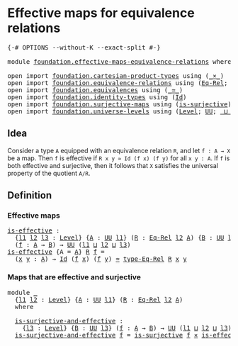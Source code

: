# Effective maps for equivalence relations

<pre class="Agda"><a id="53" class="Symbol">{-#</a> <a id="57" class="Keyword">OPTIONS</a> <a id="65" class="Pragma">--without-K</a> <a id="77" class="Pragma">--exact-split</a> <a id="91" class="Symbol">#-}</a>

<a id="96" class="Keyword">module</a> <a id="103" href="foundation.effective-maps-equivalence-relations.html" class="Module">foundation.effective-maps-equivalence-relations</a> <a id="151" class="Keyword">where</a>

<a id="158" class="Keyword">open</a> <a id="163" class="Keyword">import</a> <a id="170" href="foundation.cartesian-product-types.html" class="Module">foundation.cartesian-product-types</a> <a id="205" class="Keyword">using</a> <a id="211" class="Symbol">(</a><a id="212" href="foundation-core.cartesian-product-types.html#577" class="Function Operator">_×_</a><a id="215" class="Symbol">)</a>
<a id="217" class="Keyword">open</a> <a id="222" class="Keyword">import</a> <a id="229" href="foundation.equivalence-relations.html" class="Module">foundation.equivalence-relations</a> <a id="262" class="Keyword">using</a> <a id="268" class="Symbol">(</a><a id="269" href="foundation.equivalence-relations.html#957" class="Function">Eq-Rel</a><a id="275" class="Symbol">;</a> <a id="277" href="foundation.equivalence-relations.html#1174" class="Function">type-Eq-Rel</a><a id="288" class="Symbol">)</a>
<a id="290" class="Keyword">open</a> <a id="295" class="Keyword">import</a> <a id="302" href="foundation.equivalences.html" class="Module">foundation.equivalences</a> <a id="326" class="Keyword">using</a> <a id="332" class="Symbol">(</a><a id="333" href="foundation-core.equivalences.html#1607" class="Function Operator">_≃_</a><a id="336" class="Symbol">)</a>
<a id="338" class="Keyword">open</a> <a id="343" class="Keyword">import</a> <a id="350" href="foundation.identity-types.html" class="Module">foundation.identity-types</a> <a id="376" class="Keyword">using</a> <a id="382" class="Symbol">(</a><a id="383" href="foundation-core.identity-types.html#1754" class="Datatype">Id</a><a id="385" class="Symbol">)</a>
<a id="387" class="Keyword">open</a> <a id="392" class="Keyword">import</a> <a id="399" href="foundation.surjective-maps.html" class="Module">foundation.surjective-maps</a> <a id="426" class="Keyword">using</a> <a id="432" class="Symbol">(</a><a id="433" href="foundation.surjective-maps.html#1905" class="Function">is-surjective</a><a id="446" class="Symbol">)</a>
<a id="448" class="Keyword">open</a> <a id="453" class="Keyword">import</a> <a id="460" href="foundation.universe-levels.html" class="Module">foundation.universe-levels</a> <a id="487" class="Keyword">using</a> <a id="493" class="Symbol">(</a><a id="494" href="Agda.Primitive.html#597" class="Postulate">Level</a><a id="499" class="Symbol">;</a> <a id="501" href="foundation-core.universe-levels.html#222" class="Primitive">UU</a><a id="503" class="Symbol">;</a> <a id="505" href="Agda.Primitive.html#810" class="Primitive Operator">_⊔_</a><a id="508" class="Symbol">)</a>
</pre>
## Idea

Consider a type `A` equipped with an equivalence relation `R`, and let `f : A → X` be a map. Then `f` is effective if `R x y ≃ Id (f x) (f y)` for all `x y : A`. If `f` is both effective and surjective, then it follows that `X` satisfies the universal property of the quotient `A/R`.

## Definition

### Effective maps

<pre class="Agda"><a id="is-effective"></a><a id="852" href="foundation.effective-maps-equivalence-relations.html#852" class="Function">is-effective</a> <a id="865" class="Symbol">:</a>
  <a id="869" class="Symbol">{</a><a id="870" href="foundation.effective-maps-equivalence-relations.html#870" class="Bound">l1</a> <a id="873" href="foundation.effective-maps-equivalence-relations.html#873" class="Bound">l2</a> <a id="876" href="foundation.effective-maps-equivalence-relations.html#876" class="Bound">l3</a> <a id="879" class="Symbol">:</a> <a id="881" href="Agda.Primitive.html#597" class="Postulate">Level</a><a id="886" class="Symbol">}</a> <a id="888" class="Symbol">{</a><a id="889" href="foundation.effective-maps-equivalence-relations.html#889" class="Bound">A</a> <a id="891" class="Symbol">:</a> <a id="893" href="foundation-core.universe-levels.html#222" class="Primitive">UU</a> <a id="896" href="foundation.effective-maps-equivalence-relations.html#870" class="Bound">l1</a><a id="898" class="Symbol">}</a> <a id="900" class="Symbol">(</a><a id="901" href="foundation.effective-maps-equivalence-relations.html#901" class="Bound">R</a> <a id="903" class="Symbol">:</a> <a id="905" href="foundation.equivalence-relations.html#957" class="Function">Eq-Rel</a> <a id="912" href="foundation.effective-maps-equivalence-relations.html#873" class="Bound">l2</a> <a id="915" href="foundation.effective-maps-equivalence-relations.html#889" class="Bound">A</a><a id="916" class="Symbol">)</a> <a id="918" class="Symbol">{</a><a id="919" href="foundation.effective-maps-equivalence-relations.html#919" class="Bound">B</a> <a id="921" class="Symbol">:</a> <a id="923" href="foundation-core.universe-levels.html#222" class="Primitive">UU</a> <a id="926" href="foundation.effective-maps-equivalence-relations.html#876" class="Bound">l3</a><a id="928" class="Symbol">}</a>
  <a id="932" class="Symbol">(</a><a id="933" href="foundation.effective-maps-equivalence-relations.html#933" class="Bound">f</a> <a id="935" class="Symbol">:</a> <a id="937" href="foundation.effective-maps-equivalence-relations.html#889" class="Bound">A</a> <a id="939" class="Symbol">→</a> <a id="941" href="foundation.effective-maps-equivalence-relations.html#919" class="Bound">B</a><a id="942" class="Symbol">)</a> <a id="944" class="Symbol">→</a> <a id="946" href="foundation-core.universe-levels.html#222" class="Primitive">UU</a> <a id="949" class="Symbol">(</a><a id="950" href="foundation.effective-maps-equivalence-relations.html#870" class="Bound">l1</a> <a id="953" href="Agda.Primitive.html#810" class="Primitive Operator">⊔</a> <a id="955" href="foundation.effective-maps-equivalence-relations.html#873" class="Bound">l2</a> <a id="958" href="Agda.Primitive.html#810" class="Primitive Operator">⊔</a> <a id="960" href="foundation.effective-maps-equivalence-relations.html#876" class="Bound">l3</a><a id="962" class="Symbol">)</a>
<a id="964" href="foundation.effective-maps-equivalence-relations.html#852" class="Function">is-effective</a> <a id="977" class="Symbol">{</a><a id="978" class="Argument">A</a> <a id="980" class="Symbol">=</a> <a id="982" href="foundation.effective-maps-equivalence-relations.html#982" class="Bound">A</a><a id="983" class="Symbol">}</a> <a id="985" href="foundation.effective-maps-equivalence-relations.html#985" class="Bound">R</a> <a id="987" href="foundation.effective-maps-equivalence-relations.html#987" class="Bound">f</a> <a id="989" class="Symbol">=</a>
  <a id="993" class="Symbol">(</a><a id="994" href="foundation.effective-maps-equivalence-relations.html#994" class="Bound">x</a> <a id="996" href="foundation.effective-maps-equivalence-relations.html#996" class="Bound">y</a> <a id="998" class="Symbol">:</a> <a id="1000" href="foundation.effective-maps-equivalence-relations.html#982" class="Bound">A</a><a id="1001" class="Symbol">)</a> <a id="1003" class="Symbol">→</a> <a id="1005" href="foundation-core.identity-types.html#1754" class="Datatype">Id</a> <a id="1008" class="Symbol">(</a><a id="1009" href="foundation.effective-maps-equivalence-relations.html#987" class="Bound">f</a> <a id="1011" href="foundation.effective-maps-equivalence-relations.html#994" class="Bound">x</a><a id="1012" class="Symbol">)</a> <a id="1014" class="Symbol">(</a><a id="1015" href="foundation.effective-maps-equivalence-relations.html#987" class="Bound">f</a> <a id="1017" href="foundation.effective-maps-equivalence-relations.html#996" class="Bound">y</a><a id="1018" class="Symbol">)</a> <a id="1020" href="foundation-core.equivalences.html#1607" class="Function Operator">≃</a> <a id="1022" href="foundation.equivalence-relations.html#1174" class="Function">type-Eq-Rel</a> <a id="1034" href="foundation.effective-maps-equivalence-relations.html#985" class="Bound">R</a> <a id="1036" href="foundation.effective-maps-equivalence-relations.html#994" class="Bound">x</a> <a id="1038" href="foundation.effective-maps-equivalence-relations.html#996" class="Bound">y</a>
</pre>
### Maps that are effective and surjective

<pre class="Agda"><a id="1097" class="Keyword">module</a> <a id="1104" href="foundation.effective-maps-equivalence-relations.html#1104" class="Module">_</a>
  <a id="1108" class="Symbol">{</a><a id="1109" href="foundation.effective-maps-equivalence-relations.html#1109" class="Bound">l1</a> <a id="1112" href="foundation.effective-maps-equivalence-relations.html#1112" class="Bound">l2</a> <a id="1115" class="Symbol">:</a> <a id="1117" href="Agda.Primitive.html#597" class="Postulate">Level</a><a id="1122" class="Symbol">}</a> <a id="1124" class="Symbol">{</a><a id="1125" href="foundation.effective-maps-equivalence-relations.html#1125" class="Bound">A</a> <a id="1127" class="Symbol">:</a> <a id="1129" href="foundation-core.universe-levels.html#222" class="Primitive">UU</a> <a id="1132" href="foundation.effective-maps-equivalence-relations.html#1109" class="Bound">l1</a><a id="1134" class="Symbol">}</a> <a id="1136" class="Symbol">(</a><a id="1137" href="foundation.effective-maps-equivalence-relations.html#1137" class="Bound">R</a> <a id="1139" class="Symbol">:</a> <a id="1141" href="foundation.equivalence-relations.html#957" class="Function">Eq-Rel</a> <a id="1148" href="foundation.effective-maps-equivalence-relations.html#1112" class="Bound">l2</a> <a id="1151" href="foundation.effective-maps-equivalence-relations.html#1125" class="Bound">A</a><a id="1152" class="Symbol">)</a>
  <a id="1156" class="Keyword">where</a>

  <a id="1165" href="foundation.effective-maps-equivalence-relations.html#1165" class="Function">is-surjective-and-effective</a> <a id="1193" class="Symbol">:</a>
    <a id="1199" class="Symbol">{</a><a id="1200" href="foundation.effective-maps-equivalence-relations.html#1200" class="Bound">l3</a> <a id="1203" class="Symbol">:</a> <a id="1205" href="Agda.Primitive.html#597" class="Postulate">Level</a><a id="1210" class="Symbol">}</a> <a id="1212" class="Symbol">{</a><a id="1213" href="foundation.effective-maps-equivalence-relations.html#1213" class="Bound">B</a> <a id="1215" class="Symbol">:</a> <a id="1217" href="foundation-core.universe-levels.html#222" class="Primitive">UU</a> <a id="1220" href="foundation.effective-maps-equivalence-relations.html#1200" class="Bound">l3</a><a id="1222" class="Symbol">}</a> <a id="1224" class="Symbol">(</a><a id="1225" href="foundation.effective-maps-equivalence-relations.html#1225" class="Bound">f</a> <a id="1227" class="Symbol">:</a> <a id="1229" href="foundation.effective-maps-equivalence-relations.html#1125" class="Bound">A</a> <a id="1231" class="Symbol">→</a> <a id="1233" href="foundation.effective-maps-equivalence-relations.html#1213" class="Bound">B</a><a id="1234" class="Symbol">)</a> <a id="1236" class="Symbol">→</a> <a id="1238" href="foundation-core.universe-levels.html#222" class="Primitive">UU</a> <a id="1241" class="Symbol">(</a><a id="1242" href="foundation.effective-maps-equivalence-relations.html#1109" class="Bound">l1</a> <a id="1245" href="Agda.Primitive.html#810" class="Primitive Operator">⊔</a> <a id="1247" href="foundation.effective-maps-equivalence-relations.html#1112" class="Bound">l2</a> <a id="1250" href="Agda.Primitive.html#810" class="Primitive Operator">⊔</a> <a id="1252" href="foundation.effective-maps-equivalence-relations.html#1200" class="Bound">l3</a><a id="1254" class="Symbol">)</a>
  <a id="1258" href="foundation.effective-maps-equivalence-relations.html#1165" class="Function">is-surjective-and-effective</a> <a id="1286" href="foundation.effective-maps-equivalence-relations.html#1286" class="Bound">f</a> <a id="1288" class="Symbol">=</a> <a id="1290" href="foundation.surjective-maps.html#1905" class="Function">is-surjective</a> <a id="1304" href="foundation.effective-maps-equivalence-relations.html#1286" class="Bound">f</a> <a id="1306" href="foundation-core.cartesian-product-types.html#577" class="Function Operator">×</a> <a id="1308" href="foundation.effective-maps-equivalence-relations.html#852" class="Function">is-effective</a> <a id="1321" href="foundation.effective-maps-equivalence-relations.html#1137" class="Bound">R</a> <a id="1323" href="foundation.effective-maps-equivalence-relations.html#1286" class="Bound">f</a>
</pre>